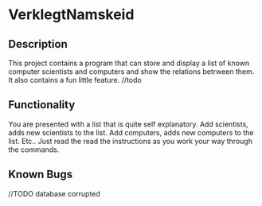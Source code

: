 # VerklegtNamskeid

## Description

This project contains a program that can store and display a list of known computer 
scientists and computers and show the relations betrween them. It also contains a fun little feature. //todo

## Functionality

You are presented with a list that is quite self explanatory. 
Add scientists, adds new scientists to the list.
Add computers, adds new computers to the list.
Etc..
Just read the read the instructions as you work your way through the commands.

## Known Bugs

//TODO database corrupted


